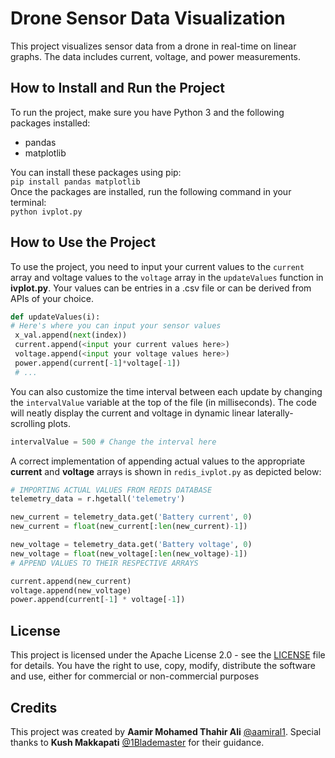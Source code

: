# Drone Sensor Data Visualization
This project visualizes sensor data 
from a drone in real-time on linear graphs. 
The data includes current, voltage, and 
power measurements.

## How to Install and Run the Project
To run the project, make sure you have Python 3 
and the following packages installed:
- pandas
- matplotlib

You can install these packages using pip: <br>
`pip install pandas matplotlib`<br>
Once the packages are installed, run the following 
command in your terminal: <br>
`python ivplot.py`

## How to Use the Project
To use the project, you need to input your current values to the `current` array and voltage
values to the `voltage` array in the `updateValues` function in
**ivplot.py**. Your values can be entries in a .csv file or can be derived
from APIs of your choice. <br>
```python
def updateValues(i):
# Here's where you can input your sensor values
 x_val.append(next(index))
 current.append(<input your current values here>)
 voltage.append(<input your voltage values here>)
 power.append(current[-1]*voltage[-1])
 # ...
```

You can also customize the time interval between each update by changing the
`intervalValue` variable at the top of the file (in milliseconds). The code will neatly display
the current and voltage in dynamic linear laterally-scrolling plots. <br>

```python
intervalValue = 500 # Change the interval here
```
A correct implementation of appending actual values to the appropriate **current** and **voltage** arrays is shown in `redis_ivplot.py` as depicted below:
```python
# IMPORTING ACTUAL VALUES FROM REDIS DATABASE
telemetry_data = r.hgetall('telemetry')

new_current = telemetry_data.get('Battery current', 0)
new_current = float(new_current[:len(new_current)-1])

new_voltage = telemetry_data.get('Battery voltage', 0)
new_voltage = float(new_voltage[:len(new_voltage)-1])
# APPEND VALUES TO THEIR RESPECTIVE ARRAYS

current.append(new_current)
voltage.append(new_voltage)
power.append(current[-1] * voltage[-1])
```

## License
This project is licensed under the Apache License 2.0 - see the [LICENSE](LICENSE) file for details. 
You have the right to use, copy, modify, distribute the software and use, either for commercial or non-commercial purposes

## Credits
This project was created by **Aamir Mohamed Thahir Ali** [@aamiral1](https://www.github.com/aamiral1). Special thanks to **Kush
Makkapati** [@1Blademaster](https://github.com/1Blademaster/) for their guidance.
